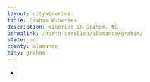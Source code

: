 ```yaml
---
layout: citywineries
title: Graham Wineries
description: Wineries in Graham, NC
permalink: /north-carolina/alamance/graham/
state: nc
county: alamance
city: graham
---
```

-
